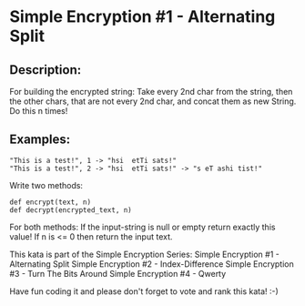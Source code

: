 # Simple Encryption #1 - Alternating Split
## Description:

For building the encrypted string:
Take every 2nd char from the string, then the other chars, that are not every 2nd char, and concat them as new String.
Do this n times!

## Examples:
```
"This is a test!", 1 -> "hsi  etTi sats!"
"This is a test!", 2 -> "hsi  etTi sats!" -> "s eT ashi tist!"
```
Write two methods:
```
def encrypt(text, n)
def decrypt(encrypted_text, n)
```
For both methods:
If the input-string is null or empty return exactly this value!
If n is <= 0 then return the input text.

This kata is part of the Simple Encryption Series:
Simple Encryption #1 - Alternating Split
Simple Encryption #2 - Index-Difference
Simple Encryption #3 - Turn The Bits Around
Simple Encryption #4 - Qwerty

Have fun coding it and please don't forget to vote and rank this kata! :-)